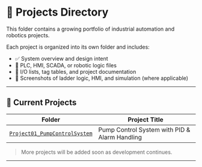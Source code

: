 # 🔧 Projects Directory

This folder contains a growing portfolio of industrial automation and robotics projects.

Each project is organized into its own folder and includes:

- ✅ System overview and design intent  
- 🧠 PLC, HMI, SCADA, or robotic logic files  
- 📝 I/O lists, tag tables, and project documentation  
- 📸 Screenshots of ladder logic, HMI, and simulation (where applicable)

---

## 📂 Current Projects

| Folder | Project Title |
|--------|----------------|
| [`Project01_PumpControlSystem`](./Project01_PumpControlSystem) | Pump Control System with PID & Alarm Handling |

> More projects will be added soon as development continues.

---
